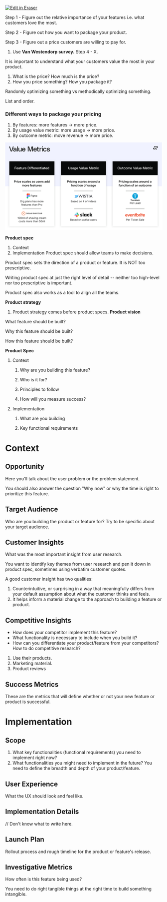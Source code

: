 [![Edit in Eraser](https://firebasestorage.googleapis.com/v0/b/second-petal-295822.appspot.com/o/images%2Fgithub%2FOpen%20in%20Eraser.svg?alt=media&token=968381c8-a7e7-472a-8ed6-4a6626da5501)](https://app.eraser.io/workspace/rUVOOjMWuir53ftm9t5u)






Step 1 - Figure out the relative importance of your features i.e. what customers love the most.

Step 2 - Figure out how you want to package your product.

Step 3 - Figure out a price customers are willing to pay for.

1. Use **Van Westendorp survey.**
Step 4 - X.



It is important to understand what your customers value the most in your product.



1. What is the price? How much is the price?
2. How you price something? How you package it?


Randomly optimizing something vs methodically optimizing something.



List and order.



### Different ways to package your pricing
1. By features: more features -> more price.
2. By usage value metric: more usage -> more price.
3. By outcome metric: move revenue -> more price.


![image.png](/.eraser/rUVOOjMWuir53ftm9t5u___zEbfuHgOdNOaRrQExdxWKsworsd2___aB56jjKlcdqe6bX2tRIX.png "image.png")





**Product spec**

1. Context
2. Implementation
Product spec should allow teams to make decisions.

Product spec sets the direction of a product or feature. It is NOT too prescriptive.

Writing product spec at just the right level of detail -- neither too high-level nor too prescriptive is important.

Product spec also works as a tool to align all the teams.

**Product strategy**

1. Product strategy comes before product specs.
**Product vision**



What feature should be built?

Why this feature should be built?

How this feature should be built?



**Product Spec**

1. Context
    1. Why are you building this feature?

    2. Who is it for?

    3. Principles to follow

    4. How will you measure success?
2. Implementation
    1. What are you building

    2. Key functional requirements


# Context
## Opportunity
Here you'll talk about the user problem or the problem statement.

You should also answer the question "Why now" or why the time is right to prioritize this feature.

## Target Audience
Who are you building the product or feature for? Try to be specific about your target audience.

## Customer Insights
What was the most important insight from user research.

You want to identify key themes from user research and pen it down in product spec, sometimes using verbatim customer quotes.

 A good customer insight has two qualities: 

1. Counterintuitive, or surprising in a way that meaningfully differs from your default assumption about what the customer thinks and feels. 
2. It helps inform a material change to the approach to building a feature or product.
## Competitive Insights
- How does your competitor implement this feature?
- What functionality is necessary to include when you build it?
- How can you differentiate your product/feature from your competitors?
How to do competitive research?

1. Use their products.
2. Marketing material.
3. Product reviews
## Success Metrics
These are the metrics that will define whether or not your new feature or product is successful.

# Implementation
## Scope
1. What key functionalities (functional requirements) you need to implement right now?
2. What functionalities you might need to implement in the future?
You need to define the breadth and depth of your product/feature.

## User Experience
What the UX should look and feel like.

## Implementation Details
// Don't know what to write here.

## Launch Plan
Rollout process and rough timeline for the product or feature's release.

## Investigative Metrics
How often is this feature being used?











You need to do right tangible things at the right time to build something intangible.












<!--- Eraser file: https://app.eraser.io/workspace/rUVOOjMWuir53ftm9t5u --->